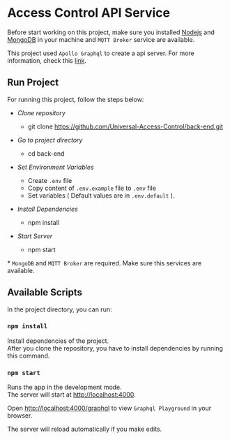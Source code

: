 # Access Control API Service

Before start working on this project, make sure you installed [Nodejs](https://nodejs.org/en/) and [MongoDB](https://docs.mongodb.com/manual/administration/install-community/) in your machine and `MQTT Broker` service are available.

This project used `Apollo Graphql` to create a api server. For more information, check this [link](https://www.apollographql.com/docs/apollo-server/).

## Run Project

For running this project, follow the steps below:

- _Clone repository_

  - git clone https://github.com/Universal-Access-Control/back-end.git

- _Go to project directory_
  - cd back-end
- _Set Environment Variables_
  - Create `.env` file
  - Copy content of `.env.example` file to `.env` file
  - Set variables ( Default values are in `.env.default` ).<br/>
- _Install Dependencies_
  - npm install
- _Start Server_
  - npm start

\* `MongoDB` and `MQTT Broker` are required. Make sure this services are available.

## Available Scripts

In the project directory, you can run:

### `npm install`

Install dependencies of the project. <br/>
After you clone the repository, you have to install dependencies by running this command.

### `npm start`

Runs the app in the development mode.<br />
The server will start at [http://localhost:4000](http://localhost:4000).

Open [http://localhost:4000/graphql](http://localhost:4000/graphql) to view `Graphql Playground` in your browser.<br/>

The server will reload automatically if you make edits.
